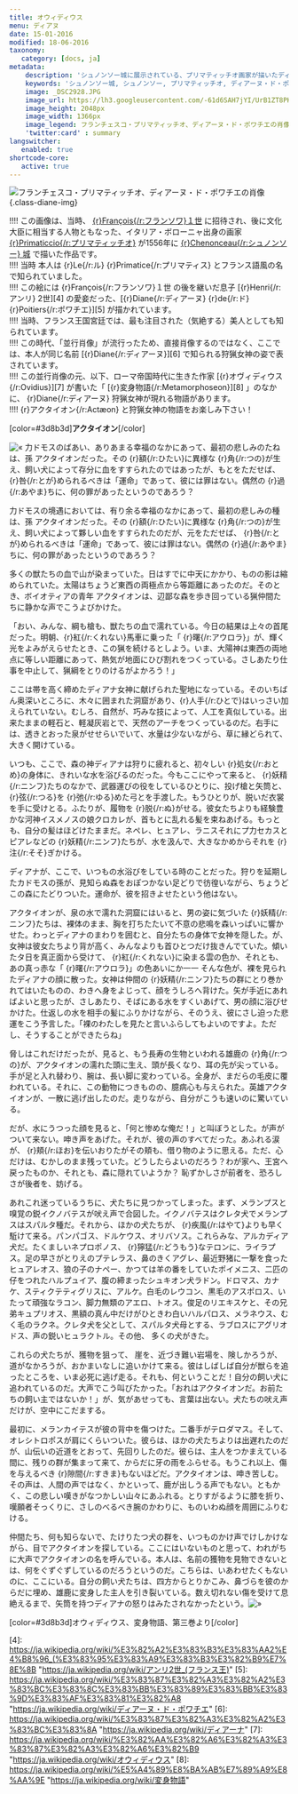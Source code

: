 ```yaml
---
title: オウィディウス
menu: ディアヌ
date: 15-01-2016
modified: 18-06-2016
taxonomy:
   category: [docs, ja]
metadata:
    description: 'シュノンソー城に展示されている、プリマティッチオ画家が描いたディアーヌ・ド・ポワチエ肖像画のもとに使用された、オヴィディウス作家が書いた変身物語の第三巻のアクタイオン章の文書'
    keywords: 'シュノンソー城, シュノンソー, プリマティッチオ, ディアーヌ・ド・ポワチエ, オヴィディウス, 変身物語, アクタイオン'
    image: _DSC2928.JPG
    image_url: https://lh3.googleusercontent.com/-61d6SAH7jYI/UrB1ZT8PKqI/AAAAAAABDVE/OGwY3Qee8vgE7hOH4wtjlaK6sg53pYTLACCo/s2048
    image_height: 2048px
    image_width: 1366px
    image_legend: フランチェスコ・プリマティッチオ、ディアーヌ・ド・ポワチエの肖像
    'twitter:card' : summary
langswitcher:
   enabled: true
shortcode-core:
   active: true
---
```

![フランチェスコ・プリマティッチオ、ディアーヌ・ド・ポワチエの肖像](https://lh3.googleusercontent.com/-61d6SAH7jYI/UrB1ZT8PKqI/AAAAAAABDVE/OGwY3Qee8vgE7hOH4wtjlaK6sg53pYTLACCo/s2048/_DSC2928.JPG "フランチェスコ・プリマティッチオ、ディアーヌ・ド・ポワチエの肖像") {.class-diane-img}

!!!! この画像は、当時、 [{r}François{/r:フランソワ}１世][1] に招待され、後に文化大臣に相当する人物ともなった、イタリア・ボローニャ出身の画家 [{r}Primaticcio{/r:プリマティッチオ}][2] が1556年に [{r}Chenonceau{/r:シュノンソー} 城][3] で描いた作品です。  
!!!!  当時 本人は {r}Le{/r:ル} {r}Primatice{/r:プリマティス} とフランス語風の名で知られていました。  
!!!! この絵には {r}François{/r:フランソワ}１世 の後を継いだ息子 [{r}Henri{/r:アンリ} 2世][4] の愛妾だった、[{r}Diane{/r:ディアーヌ} {r}de{/r:ド} {r}Poitiers{/r:ポワチエ}][5] が描かれています。  
!!!! 当時、フランス王国宮廷では、最も注目された（気絶する）美人としても知られています。  
!!!! この時代、「並行肖像」が流行ったため、直接肖像するのではなく、ここでは、本人が同じ名前 [{r}Diane{/r:ディアーヌ}][6] で知られる狩猟女神の姿で表されています。  
!!!! この並行肖像の元、以下、ローマ帝国時代に生きた作家 [{r}オヴィディウス{/r:Ovidius}][7] が書いた「 [{r}変身物語{/r:Metamorphoseon}][8] 」のなかに、 {r}Diane{/r:ディアーヌ} 狩猟女神が現れる物語があります。  
!!!! {r}アクタイオン{/r:Actæon} と狩猟女神の物語をお楽しみ下さい！

[color=#3d8b3d]**アクタイオン**[/color]  

![«][«]
力ドモスのばあい、ありあまる幸福のなかにあって、最初の悲しみのたねは、孫 アクタイオンだった。その {r}額{/r:ひたい}に異様な {r}角{/r:つの}が生え、飼い犬によって存分に血をすすられたのではあったが、もとをただせば、 {r}咎{/r:とが}められるべきは「運命」であって、彼には罪はない。偶然の {r}過{/r:あやま}ちに、何の罪があったというのであろう？

力ドモスの境遇においては、有り余る幸福のなかにあって、最初の悲しみの種は、孫 アクタイオンだった。その {r}額{/r:ひたい}に異様な {r}角{/r:つの}が生え、飼い犬によって夥しい血をすすられたのだが、元をただせば、 {r}咎{/r:とが}められるべきは「運命」であって、彼には罪はない。偶然の {r}過{/r:あやま}ちに、何の罪があったというのであろう？

多くの獣たちの血で山が染まっていた。日はすでに中天にかかり、ものの影は縮められていた。太陽はちょうど東西の両極点から等距離にあったのだ。そのとき、ボイオティアの青年 アクタイオンは、辺鄙な森を歩き回っている猟仲間たちに静かな声でこうよびかけた。

「おい、みんな、綱も槍も、獣たちの血で濡れている。今日の結果は上々の首尾だった。明朝、{r}紅{/r:くれない}馬車に乗った「 {r}曙{/r:アウロラ}」が、輝く光をよみがえらせたとき、この猟を続けるとしよう。いま、大陽神は東西の両地点に等しい距離にあって、熱気が地面にひび割れをつくっている。さしあたり仕事を中止して、猟綱をとりのけるがよかろう！」

ここは帯を高く締めたディアナ女神に献げられた聖地になっている。そのいちばん奥深いところに、木々に囲まれた洞窟があり、{r}人手{/r:ひとで}はいっさい加えられていない。むしろ、自然が、巧みな技によって、人工を真似している。出来たままの軽石と、軽凝灰岩とで、天然のアーチをつくっているのだ。右手には、透きとおった泉がせせらいでいて、水量は少ないながら、草に縁どられて、大きく開けている。

いつも、ここで、森の神ディアナは狩りに疲れると、初々しい {r}処女{/r:おとめ}の身体に、きれいな水を浴びるのだった。今もここにやって来ると、 {r}妖精{/r:ニンフ}たちのなかで、武器運びの役をしているひとりに、投げ槍と矢筒と、 {r}弦{/r:つる}を {r}弛{/r:ゆる}めた弓とを手渡した。もうひとりが、脱いだ衣裳を手に受けとる。ふたりが、履物を {r}脱{/r:ぬ}がせる。彼女たちよりも経験豊かな河神イスメノスの娘クロカレが、首もとに乱れる髪を束ねあげる。もっとも、自分の髪はほどけたままだ。ネペレ、ヒュアレ、ラニスそれにプ力セカスとピアレなどの {r}妖精{/r:ニンフ}たちが、水を汲んで、大きなかめからそれを {r}注{/r:そそ}ぎかける。

ディアナが、ここで、いつもの水浴びをしている時のことだった。狩りを延期したカドモスの孫が、見知らぬ森をおぽつかない足どりで彷徨いながら、ちょうどこの森にたどりついた。運命が、彼を招きよせたという他はない。

アクタイオンが、泉の水で濡れた洞窟にはいると、男の姿に気づいた {r}妖精{/r:ニンフ}たちは、裸体のまま、胸を打ちたたいて不意の悲鳴を森いっぱいに響かせた。わっとディアナのまわりを囲むと、自分たちの身体で女神を隠した。が、女神は彼女たちより背が高く、みんなよりも首ひとつだけ抜きんでていた。傾いたタ日を真正面から受けて、 {r}紅{/r:くれない}に染まる雲の色か、それとも、あの真っ赤な「 {r}曙{/r:アウロラ}」の色あいにか一一  そんな色が、裸を見られたディアナの顔に散った。女神は仲間の {r}妖精{/r:ニンフ}たちの群にとり巻かれてはいたものの、わきへ身をよじって、顔をうしろへ背けた。矢が手近にあればよいと思ったが、さしあたり、そばにある水をすくいあげて、男の顔に浴びせかけた。仕返しの水を相手の髪にふりかけながら、そのうえ、彼にさし迫った悲運をこう予言した。「裸のわたしを見たと言いふらしてもよいのですよ。ただし、そうすることができたらね」

脅しはこれだけだったが、見ると、もう長寿の生物といわれる雄鹿の {r}角{/r:つの}が、アクタイオンの濡れた頭に生え、頭が長くなり、耳の先が尖っている。手が足と入れ替わり、腕は、長い脚に変わっている。全身が、まだらの毛皮に覆われている。それに、この動物につきものの、臆病心も与えられた。英雄アクタイオンが、一散に逃げ出したのだ。走りながら、自分がこうも速いのに驚いている。

だが、水にうつった顔を見ると、「何と惨めな俺だ！」と叫ぼうとした。が声がついて来ない。呻き声をあげた。それが、彼の声のすべてだった。あふれる涙が、 {r}頬{/r:ほお}を伝いおりたがその頬も、借り物のように思える。ただ、心だけは、むかしのまま残っていた。どうしたらよいのだろう？わが家へ、王宮へ戻ったものか、それとも、森に隠れていようか？ 恥ずかしさが前者を、恐ろしさが後者を、妨げる。

あれこれ迷っているうちに、犬たちに見つかってしまった。まず、メランプスと嗅覚の鋭イクノバテスが吠え声で合図した。イクノバテスはクレタ犬でメランプスはスパルタ種だ。それから、ほかの犬たちが、 {r}疾風{/r:はやて}よりも早く駈けて来る。パンパゴス、ドルケウス、オリバソス。これらみな、アルカディア犬だ。たくましいネプロポノス、 {r}獰猛{/r:どうもう}なテロンに、ライラプス。足の早さがとりえのプテレラス、鼻のきくアグレ、最近野猪に一撃を食ったヒュアレオス、狼の子のナペー、かつては羊の番をしていたポイメニス、二匹の仔をつれたハルプュイア、腹の締まったシュキオン犬ラドン。ドロマス、カナケ、スティクテティグリスに、アルケ。白毛のレウコン、黒毛のアスポロス、いたって頑強なラコン、脚力無類のアエロ、トオス。俊足のリエキスケと、その兄弟キュプリオス、黒額の真ん中だけがひときわ白いハルパロス、メラネウス、むく毛のラクネ。クレタ犬を父として、スパルタ犬母とする、ラブロスにアグリオドス、声の鋭いヒュラクトル。その他、 多くの犬がきた。

これらの犬たちが、獲物を狙って、 崖を、近づき難い岩場を、険しかろうが、道がなかろうが、おかまいなしに追いかけて来る。彼はしばしば自分が獣らを追ったところを、いま必死に逃げ走る。それも、何ということだ！自分の飼い犬に追われているのだ。大声でこう叫びたかった。「おれはアクタイオンだ。お前たちの飼い主ではないか！」が、気があせっても、言葉は出ない。犬たちの吠え声だけが、空中にこだまする。

最初に、メランカイテスが彼の背中を傷つけた。二番手がテロダマス。そして、オレシトロポスが肩にくらいついた。彼らは、ほかの犬たちよりは出遅れたのだが、山伝いの近道をとおって、先回りしたのだ。彼らは、主人をつかまえている間に、残りの群が集まって来て、からだに牙の雨をふらせる。もうこれ以上、傷を与えるべき {r}隙間{/r:すきま}もないほどだ。アクタイオンは、呻き苦しむ。その声は、人間の声ではなく、かといって、鹿が出しうる声でもない。ともかく、この悲しい嘆きがなつかしい山々にあふれる。とりすがるように膝を折り、嘆願者そっくりに、さしのべるべき腕のかわりに、ものいわぬ顔を周囲にふりむける。

仲間たち、何も知らないで、たけりたつ犬の群を、いつものかけ声でけしかけながら、目でアクタイオンを探している。ここにはいないものと思って、われがちに大声でアクタイオンの名を呼んでいる。本人は、名前の獲物を見物できないとは、何をぐずぐずしているのだろうというのだ。こちらは、いあわせたくもないのに、ここにいる。自分の飼い犬たちは、四方からとりかこみ、鼻づらを彼のからだに埋め、雄鹿に変身した主人を引き裂いている。数え切れない傷を受けて息絶えるまで、矢筒を持つディアナの怒りはみたされなかったという。![»][»]  


[color=#3d8b3d]オウィディウス、変身物語、第三巻より[/color]  

[«]: /fr/images/quotesleft.svg?classes=caracter-icon
[»]: /fr/images/quotesright.svg?classes=caracter-icon
[1]: https://ja.wikipedia.org/wiki/%E3%83%95%E3%83%A9%E3%83%B3%E3%82%BD%E3%83%AF1%E4%B8%96_(%E3%83%95%E3%83%A9%E3%83%B3%E3%82%B9%E7%8E%8B) "https://ja.wikipedia.org/wiki/フランソワ１世_（フランス国王）"
[2]: https://ja.wikipedia.org/wiki/%E3%83%95%E3%83%A9%E3%83%B3%E3%83%81%E3%82%A7%E3%82%B9%E3%82%B3%E3%83%BB%E3%83%97%E3%83%AA%E3%83%9E%E3%83%86%E3%82%A3%E3%83%83%E3%83%81%E3%82%AA "https://ja.wikipedia.org/wiki/フランチェスコ・プリマティッチオ"
[3]: https://ja.wikipedia.org/wiki/%E3%82%B7%E3%83%A5%E3%83%8E%E3%83%B3%E3%82%BD%E3%83%BC%E5%9F%8E "https://ja.wikipedia.org/wiki/シュノンソー城"
[4]: https://ja.wikipedia.org/wiki/%E3%82%A2%E3%83%B3%E3%83%AA2%E4%B8%96_(%E3%83%95%E3%83%A9%E3%83%B3%E3%82%B9%E7%8E%8B "https://ja.wikipedia.org/wiki/アンリ2世_(フランス王)"
[5]: https://ja.wikipedia.org/wiki/%E3%83%87%E3%82%A3%E3%82%A2%E3%83%BC%E3%83%8C%E3%83%BB%E3%83%89%E3%83%BB%E3%83%9D%E3%83%AF%E3%83%81%E3%82%A8 "https://ja.wikipedia.org/wiki/ディアーヌ・ド・ポワチエ"
[6]: https://ja.wikipedia.org/wiki/%E3%83%87%E3%82%A3%E3%82%A2%E3%83%BC%E3%83%8A "https://ja.wikipedia.org/wiki/ディアーナ"
[7]: https://ja.wikipedia.org/wiki/%E3%82%AA%E3%82%A6%E3%82%A3%E3%83%87%E3%82%A3%E3%82%A6%E3%82%B9 "https://ja.wikipedia.org/wiki/オウィディウス"
[8]: https://ja.wikipedia.org/wiki/%E5%A4%89%E8%BA%AB%E7%89%A9%E8%AA%9E "https://ja.wikipedia.org/wiki/変身物語"